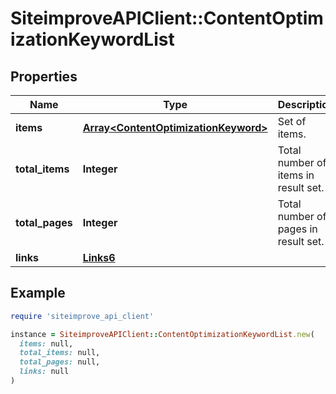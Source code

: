 # SiteimproveAPIClient::ContentOptimizationKeywordList

## Properties

| Name | Type | Description | Notes |
| ---- | ---- | ----------- | ----- |
| **items** | [**Array&lt;ContentOptimizationKeyword&gt;**](ContentOptimizationKeyword.md) | Set of items. |  |
| **total_items** | **Integer** | Total number of items in result set. |  |
| **total_pages** | **Integer** | Total number of pages in result set. |  |
| **links** | [**Links6**](Links6.md) |  | [optional] |

## Example

```ruby
require 'siteimprove_api_client'

instance = SiteimproveAPIClient::ContentOptimizationKeywordList.new(
  items: null,
  total_items: null,
  total_pages: null,
  links: null
)
```

